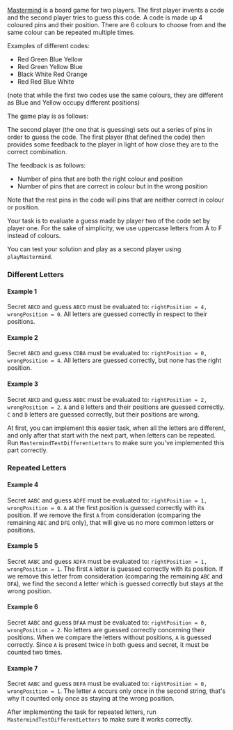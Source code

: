 

[Mastermind](https://en.wikipedia.org/wiki/Mastermind_(board_game)) is a board game for two players. 
The first player invents a code and the second player tries to guess this code.
A code is made up 4 coloured pins and their position.
There are 6 colours to choose from and the same colour can be repeated multiple times. 

Examples of different codes:

* Red Green Blue Yellow
* Red Green Yellow Blue
* Black White Red Orange
* Red Red Blue White

(note that while the first two codes use the same colours, they are different as Blue and Yellow occupy different positions)

The game play is as follows:

The second player (the one that is guessing) sets out a series of pins in order to guess the code.
The first player (that defined the code) then provides some feedback to the player in light of how close they are to the correct combination. 

The feedback is as follows:

- Number of pins that are both the right colour and position
- Number of pins that are correct in colour but in the wrong position

Note that the rest pins in the code will pins that are neither correct in colour or position.

Your task is to evaluate a guess made by player two of the code set by player one.
For the sake of simplicity, we use  uppercase letters from A to F instead of colours.

You can test your solution and play as a second player using `playMastermind`.

### Different Letters

#### Example 1

Secret `ABCD` and guess `ABCD` must be evaluated to: `rightPosition = 4, wrongPosition = 0`.
All letters are guessed correctly in respect to their positions.

#### Example 2

Secret `ABCD` and guess `CDBA` must be evaluated to: `rightPosition = 0, wrongPosition = 4`.
All letters are guessed correctly, but none has the right position.

#### Example 3

Secret `ABCD` and guess `ABDC` must be evaluated to: `rightPosition = 2, wrongPosition = 2`.
`A` and `B` letters and their positions are guessed correctly.
`C` and `D` letters are guessed correctly, but their positions are wrong.

At first, you can implement this easier task, when all the letters are different,
and only after that start with the next part, when letters can be repeated.
Run `MastermindTestDifferentLetters` to make sure you've implemented this part correctly.  

### Repeated Letters

#### Example 4

Secret `AABC` and guess `ADFE` must be evaluated to: `rightPosition = 1, wrongPosition = 0`.
`A` at the first position is guessed correctly with its position.
If we remove the first `A` from consideration (comparing the remaining `ABC` and
`DFE` only), that will give us no more common letters or positions.

#### Example 5

Secret `AABC` and guess `ADFA` must be evaluated to: `rightPosition = 1, wrongPosition = 1`.
The first `A` letter is guessed correctly with its position. If we remove this letter from consideration
(comparing the remaining `ABC` and `DFA`), we find the second `A` letter which is guessed correctly
but stays at the wrong position.

#### Example 6

Secret `AABC` and guess `DFAA` must be evaluated to: `rightPosition = 0, wrongPosition = 2`.
No letters are guessed correctly concerning their positions. 
When we compare the letters without positions, `A` is guessed correctly.
Since `A` is present twice in both guess and secret, it must be counted two times.

#### Example 7

Secret `AABC` and guess `DEFA` must be evaluated to: `rightPosition = 0, wrongPosition = 1`.
The letter `A` occurs only once in the second string, that's why it counted only once as staying at the wrong position.

After implementing the task for repeated letters, run `MastermindTestDifferentLetters` to make sure 
it works correctly.